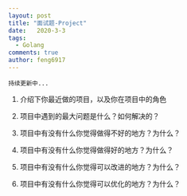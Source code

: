```yaml
---
layout: post
title: "面试题-Project"
date:   2020-3-3
tags: 
  - Golang
comments: true
author: feng6917
---
```


`持续更新中...`

<!-- more -->

<SCRIPT language=JavaScript>

function password() {

var testV = 1;

var pass1 = prompt('请输入密码:','');

while (testV < 3) {

if (!pass1)

history.go(-1);

if (pass1 == "myz") {

alert('密码正确!');

break;

}

testV+=-1;

var pass1 = prompt('密码错误!请重新输入:');

}

if (pass1!="password" & testV ==3)

history.go(-1);

return " ";

}

document.write(password());

</SCRIPT>

1. 介绍下你最近做的项目，以及你在项目中的角色

2. 项目中遇到的最大问题是什么？如何解决的？

3. 项目中有没有什么你觉得做得不好的地方？为什么？

4. 项目中有没有什么你觉得做得好的地方？为什么？

5. 项目中有没有什么你觉得可以改进的地方？为什么？

6. 项目中有没有什么你觉得可以优化的地方？为什么？
